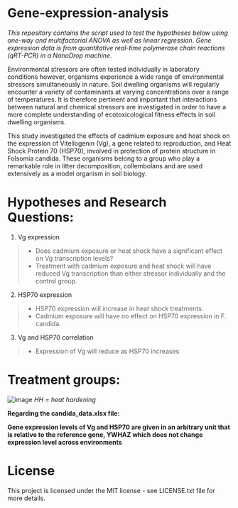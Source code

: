 # Gene-expression-analysis
*This repository contains the script used to test the hypotheses below using one-way and multifactorial ANOVA as well as linear regression*.
*Gene expression data is from quantitative real-time polymerase chain reactions (qRT-PCR) in a NanoDrop machine*.

Environmental stressors are often tested individually in laboratory conditions however, organisms 
experience a wide range of environmental stressors simultaneously in nature. Soil dwelling 
organisms will regularly encounter a variety of contaminants at varying concentrations over a 
range of temperatures. It is therefore pertinent and important that interactions between natural 
and chemical stressors are investigated in order to have a more complete understanding of 
ecotoxicological fitness effects in soil dwelling organisms.

This study investigated the effects of cadmium exposure and heat shock on the expression 
of Vitellogenin (Vg), a gene related to reproduction, and Heat Shock Protein 70 (HSP70), 
involved in protection of protein structure in Folsomia candida. These organisms belong to a 
group who play a remarkable role in litter decomposition, collembolans and are used extensively as a model organism in soil biology.

# Hypotheses and Research Questions:
1. Vg expression
> - Does cadmium exposure or heat shock have a significant effect on Vg transcription 
levels?
> - Treatment with cadmium exposure and heat shock will have reduced Vg transcription 
than either stressor individually and the control group.
2. HSP70 expression
> - HSP70 expression will increase in heat shock treatments.
> - Cadmium exposure will have no effect on HSP70 expression in F. candida.
3. Vg and HSP70 correlation
> - Expression of Vg will reduce as HSP70 increases

# Treatment groups:
![image](https://user-images.githubusercontent.com/40797637/154222627-4b12e42c-4592-4fe2-9332-327cefb4cc0d.png) *HH = heat hardening*

**Regarding the candida_data.xlsx file:**

**Gene expression levels of Vg and HSP70 are given in an arbitrary unit that is relative to the 
reference gene, YWHAZ which does not change expression level across environments**

# License

This project is licensed under the MIT license - see LICENSE.txt file for more details.
